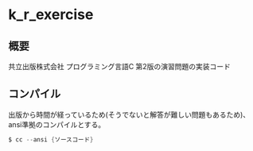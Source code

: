 # k_r_exercise

## 概要
共立出版株式会社 プログラミング言語C 第2版の演習問題の実装コード

## コンパイル
出版から時間が経っているため(そうでないと解答が難しい問題もあるため)、ansi準拠のコンパイルとする。
```c
$ cc --ansi {ソースコード}
```
